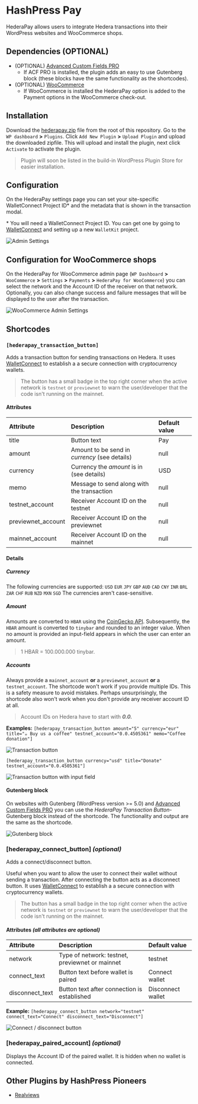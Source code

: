 # HashPress Pay

HederaPay allows users to integrate Hedera transactions into their WordPress websites and WooCommerce shops.

## Dependencies (OPTIONAL)

-   (OPTIONAL) [Advanced Custom Fields PRO](https://www.advancedcustomfields.com/pro/)
    -   If ACF PRO is installed, the plugin adds an easy to use Gutenberg block (these blocks have the same functionality as the shortcodes).
-   (OPTIONAL) [WooCommerce](https://woocommerce.com/)
    -   If WooCommerce is installed the HederaPay option is added to the Payment options in the WooCommerce check-out.

## Installation

Download the [hederapay.zip](https://github.com/louweal/hellofuturehackathon/blob/master/hederapay.zip) file from the root of this repository. Go to the `WP dashboard` **>** `Plugins`. Click `Add New Plugin` **>** `Upload Plugin` and upload the downloaded zipfile. This will upload and install the plugin, next click `Activate` to activate the plugin.

> Plugin will soon be listed in the build-in WordPress Plugin Store for easier installation.

## Configuration

On the HederaPay settings page you can set your site-specific WalletConnect Project ID\* and the metadata that is shown in the transaction modal.

\* You will need a WalletConnect Project ID. You can get one by going to [WalletConnect](https://cloud.walletconnect.com/) and setting up a new `WalletKit` project.

![Admin Settings](https://github.com/louweal/hellofuturehackathon/blob/master/hederapay/assets/admin-settings.png)

## Configuration for WooCommerce shops

On the HederaPay for WooCommerce admin page (`WP Dashboard` **>** `WooCommerce` **>** `Settings` **>** `Payments` **>** `HederaPay for WooCommerce`) you can select the network and the Account ID of the receiver on that network. Optionally, you can also change success and failure messages that will be displayed to the user after the transaction.

![WooCommerce Admin Settings](https://github.com/louweal/hellofuturehackathon/blob/master/hederapay/assets/woocommerce-admin.png)

## Shortcodes

### `[hederapay_transaction_button]`

Adds a transaction button for sending transactions on Hedera. It uses [WalletConnect](https://walletconnect.com/) to establish a a secure connection with cryptocurrency wallets.

> The button has a small badge in the top right corner when the active network is `testnet` or `previewnet` to warn the user/developer that the code isn't running on the mainnet.

#### Attributes

| Attribute          | Description                                   | Default value |
| :----------------- | :-------------------------------------------- | :------------ |
| title              | Button text                                   | Pay           |
| amount             | Amount to be send in _currency_ (see details) | null          |
| currency           | Currency the _amount_ is in (see details)     | USD           |
| memo               | Message to send along with the transaction    | null          |
| testnet_account    | Receiver Account ID on the testnet            | null          |
| previewnet_account | Receiver Account ID on the previewnet         | null          |
| mainnet_account    | Receiver Account ID on the mainnet            | null          |

#### Details

##### Currency

The following currencies are supported: `USD` `EUR` `JPY` `GBP` `AUD` `CAD` `CNY` `INR` `BRL` `ZAR` `CHF` `RUB` `NZD` `MXN` `SGD`
The currencies aren't case-sensitive.

##### Amount

Amounts are converted to `HBAR` using the [CoinGecko API](https://docs.coingecko.com/v3.0.1/reference/simple-price). Subsequently, the `HBAR` amount is converted to `tinybar` and rounded to an integer value. When no amount is provided an input-field appears in which the user can enter an amount.

> 1 HBAR = 100.000.000 tinybar.

##### Accounts

Always provide a `mainnet_account` **or** a `previewnet_account` **or** a `testnet_account`. The shortcode won't work if you provide multiple IDs. This is a safety measure to avoid mistakes. Perhaps unsurprisingly, the shortcode also won't work when you don't provide any receiver account ID at all.

> Account IDs on Hedera have to start with **_0.0._**

**Examples:**
`[hederapay_transaction_button amount="5" currency="eur" title="☕︎ Buy us a coffee" testnet_account="0.0.4505361" memo="Coffee donation"]`

![Transaction button](https://github.com/louweal/hellofuturehackathon/blob/master/hederapay/assets/transaction-button.png)

`[hederapay_transaction_button currency="usd" title="Donate" testnet_account="0.0.4505361"]`

![Transaction button with input field](https://github.com/louweal/hellofuturehackathon/blob/master/hederapay/assets/transaction-button-with-input.png)

#### Gutenberg block

On websites with Gutenberg (WordPress version >= 5.0) and [Advanced Custom Fields PRO](https://www.advancedcustomfields.com/pro/) you can use the _HederaPay Transaction Button_-Gutenberg block instead of the shortcode. The functionality and output are the same as the shortcode.

![Gutenberg block](https://github.com/louweal/hellofuturehackathon/blob/master/hederapay/assets/gutenberg-block.png)

### [hederapay_connect_button] _(optional)_

Adds a connect/disconnect button.

Useful when you want to allow the user to connect their wallet without sending a transaction. After connecting the button acts as a disconnect button. It uses [WalletConnect](https://walletconnect.com/) to establish a a secure connection with cryptocurrency wallets.

> The button has a small badge in the top right corner when the active network is `testnet` or `previewnet` to warn the user/developer that the code isn't running on the mainnet.

#### Attributes _(all attributes are optional)_

| Attribute       | Description                                     | Default value     |
| :-------------- | :---------------------------------------------- | :---------------- |
| network         | Type of network: testnet, previewnet or mainnet | testnet           |
| connect_text    | Button text before wallet is paired             | Connect wallet    |
| disconnect_text | Button text after connection is established     | Disconnect wallet |

**Example:**
`[hederapay_connect_button network="testnet" connect_text="Connect" disconnect_text="Disconnect"]`

![Connect / disconnect button](https://github.com/louweal/hellofuturehackathon/blob/master/hederapay/assets/connect-button.png)

### [hederapay_paired_account] _(optional)_

Displays the Account ID of the paired wallet. It is hidden when no wallet is connected.

## Other Plugins by HashPress Pioneers

-   [Realviews](https://github.com/louweal/hellofuturehackathon/tree/master/realviews)

